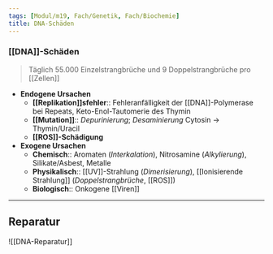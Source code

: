 ```yaml
---
tags: [Modul/m19, Fach/Genetik, Fach/Biochemie]
title: DNA-Schäden
---
```

### [[DNA]]-Schäden
> Täglich 55.000 Einzelstrangbrüche und 9 Doppelstrangbrüche pro [[Zellen]]
- **Endogene Ursachen**
    - **[[Replikation]]sfehler**:: Fehleranfälligkeit der [[DNA]]-Polymerase bei Repeats, Keto-Enol-Tautomerie des Thymin
    - **[[Mutation]]**:: *Depurinierung*; *Desaminierung* Cytosin → Thymin/Uracil
    - **[[ROS]]-Schädigung**
- **Exogene Ursachen**
    - **Chemisch**:: Aromaten (*Interkalation*), Nitrosamine (*Alkylierung*), Silikate/Asbest, Metalle
    - **Physikalisch**:: [[UV]]-Strahlung (*Dimerisierung*), [[Ionisierende Strahlung]] (*Doppelstrangbrüche*, [[ROS]])
    - **Biologisch**:: Onkogene [[Viren]]
---
## Reparatur
![[DNA-Reparatur]]